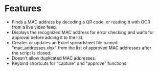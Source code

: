 # Features
* Finds a MAC address by decoding a QR code, or reading it with OCR from a live video feed.
* Displays the recognized MAC address for error checking and waits for approval before adding it to the list.
* Creates or updates an Excel spreadsheet file named "mac_addresses.xlsx" from the list of approved MAC addresses after the script is closed.
* Doesn't allow duplicated MAC addresses.
* Keybind shortcuts for "capture" and "approve" functions.
